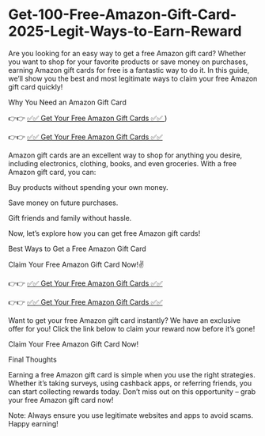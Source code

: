 # Get-100-Free-Amazon-Gift-Card-2025-Legit-Ways-to-Earn-Reward

Are you looking for an easy way to get a free Amazon gift card? Whether you want to shop for your favorite products or save money on purchases, earning Amazon gift cards for free is a fantastic way to do it. In this guide, we’ll show you the best and most legitimate ways to claim your free Amazon gift card quickly!

Why You Need an Amazon Gift Card

👉👉 [ ✅✅ Get Your Free Amazon Gift Cards ✅✅ ](https://shorturl.at/zdlYd))

👉👉 [ ✅✅ Get Your Free Amazon Gift Cards ✅✅ ](https://shorturl.at/zdlYd)


Amazon gift cards are an excellent way to shop for anything you desire, including electronics, clothing, books, and even groceries. With a free Amazon gift card, you can:

Buy products without spending your own money.

Save money on future purchases.

Gift friends and family without hassle.

Now, let’s explore how you can get free Amazon gift cards!

Best Ways to Get a Free Amazon Gift Card



Claim Your Free Amazon Gift Card Now!✌ 

👉👉 [ ✅✅ Get Your Free Amazon Gift Cards ✅✅ ](https://shorturl.at/zdlYd)

 👉👉 [ ✅✅ Get Your Free Amazon Gift Cards ✅✅ ](https://shorturl.at/zdlYd)

Want to get your free Amazon gift card instantly? We have an exclusive offer for you! Click the link below to claim your reward now before it’s gone!

Claim Your Free Amazon Gift Card Now!

Final Thoughts

Earning a free Amazon gift card is simple when you use the right strategies. Whether it’s taking surveys, using cashback apps, or referring friends, you can start collecting rewards today. Don’t miss out on this opportunity – grab your free Amazon gift card now!

Note: Always ensure you use legitimate websites and apps to avoid scams. Happy earning!
